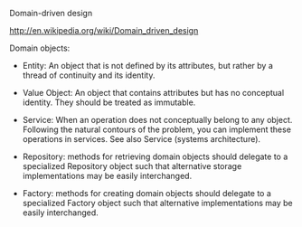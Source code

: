 

Domain-driven design

<http://en.wikipedia.org/wiki/Domain_driven_design>

Domain objects:

- Entity: An object that is not defined by its attributes, but rather by a thread of continuity and its identity.
- Value Object: An object that contains attributes but has no conceptual identity. They should be treated as immutable.

- Service: When an operation does not conceptually belong to any object. Following the natural contours of the problem, you can implement these operations in services. See also Service (systems architecture).
- Repository: methods for retrieving domain objects should delegate to a specialized Repository object such that alternative storage implementations may be easily interchanged.
- Factory: methods for creating domain objects should delegate to a specialized Factory object such that alternative implementations may be easily interchanged.

